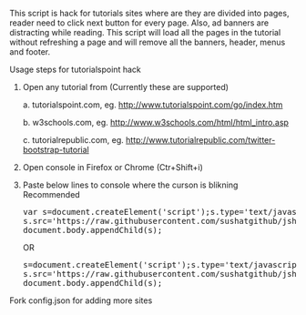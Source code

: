 This script is hack for tutorials sites where are they are divided into pages, reader need to click next button for every page. Also, ad banners are distracting while reading. This script will load all the pages in the tutorial without refreshing a page and will remove all the banners, header, menus and footer.

Usage steps for tutorialspoint hack

1.  Open any tutorial from (Currently these are supported)

    a.  tutorialspoint.com, eg. http://www.tutorialspoint.com/go/index.htm
    
    b.  w3schools.com, eg. http://www.w3schools.com/html/html_intro.asp
    
    c.  tutorialrepublic.com, eg. http://www.tutorialrepublic.com/twitter-bootstrap-tutorial
    
2.  Open console in Firefox or Chrome (Ctr+Shift+i)
3.  Paste below lines to console where the curson is blikning
    Recommended
    <pre>
    var s=document.createElement('script');s.type='text/javascript';
    s.src='https://raw.githubusercontent.com/sushatgithub/jshacks/master/tutorialshack.min.js';
    document.body.appendChild(s);
    </pre>

    OR 

    <pre>
    s=document.createElement('script');s.type='text/javascript';
    s.src='https://raw.githubusercontent.com/sushatgithub/jshacks/master/tutorialshack.js';
    document.body.appendChild(s);
    </pre>

Fork config.json for adding more sites 
